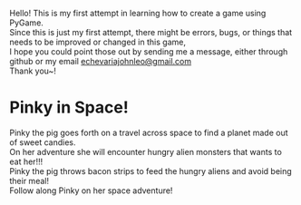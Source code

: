 Hello! This is my first attempt in learning how to create a game using PyGame. <br>
Since this is just my first attempt, there might be errors, bugs, or things that needs to be improved or changed in this game, <br>
I hope you could point those out by sending me a message, either through github or my email [echevariajohnleo@gmail.com](mailto:echevariajohnleo@gmail.com)<br>
Thank you~!

# Pinky in Space!

Pinky the pig goes forth on a travel across space to find a planet made out of sweet candies. <br>
On her adventure she will encounter hungry alien monsters that wants to eat her!!! <br>
Pinky the pig throws bacon strips to feed the hungry aliens and avoid being their meal! <br>
Follow along Pinky on her space adventure!
